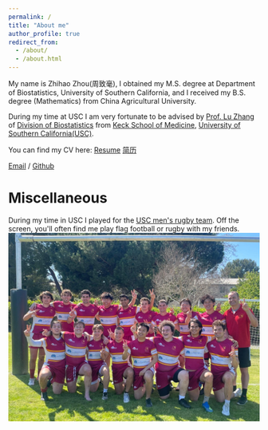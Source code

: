 ```yaml
---
permalink: /
title: "About me"
author_profile: true
redirect_from: 
  - /about/
  - /about.html
---
```

My name is Zhihao Zhou(周致毫), I obtained my M.S. degree at Department of Biostatistics, University of Southern California, and I received my B.S. degree (Mathematics) from China Agricultural University. 

During my time at USC I am very fortunate to be advised by [Prof. Lu Zhang](https://luzhangstat.github.io) of [Division of Biostatistics](https://keck.usc.edu/biostatistics/) from [Keck School of Medicine](https://keck.usc.edu), [University of Southern California(USC)](https://www.usc.edu).

You can find my CV here: [Resume](assets/#Toby_Zhou_Resume___ENG.pdf) [简历](assets/#周致毫___中文简历.pdf)

[Email](mailto:zhouzhih@usc.edu) / [Github](https://github.com/zhouzhihao0319)

Miscellaneous
======
During my time in USC I played for the [USC men's rugby team](https://www.uscrugby.com/). Off the screen, you'll often find me play flag football or rugby with my friends.
<br/> <img src="https://raw.githubusercontent.com/zhouzhihao0319/zhouzhihao.github.io/master/images/usc_mens_rugby_team.png">


